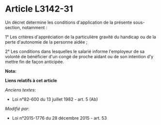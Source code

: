 # Article L3142-31

Un décret détermine les conditions d'application de la présente sous-section, notamment : 

1° Les critères d'appréciation de la particulière gravité du handicap ou de la perte d'autonomie de la personne aidée ; 

2° Les conditions dans lesquelles le salarié informe l'employeur de sa volonté de bénéficier d'un congé de proche aidant ou
de son intention d'y mettre fin de façon anticipée.

**Nota:**



**Liens relatifs à cet article**

_Anciens textes_:

  - Loi n°82-600 du 13 juillet 1982 - art. 5 (Ab)

_Modifié par_:

  - Loi n°2015-1776 du 28 décembre 2015 - art. 53
